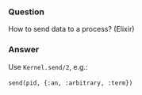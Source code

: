 ### Question
How to send data to a process? (Elixir)


### Answer
Use `Kernel.send/2`, e.g.:\
\
`send(pid, {:an, :arbitrary, :term})`


